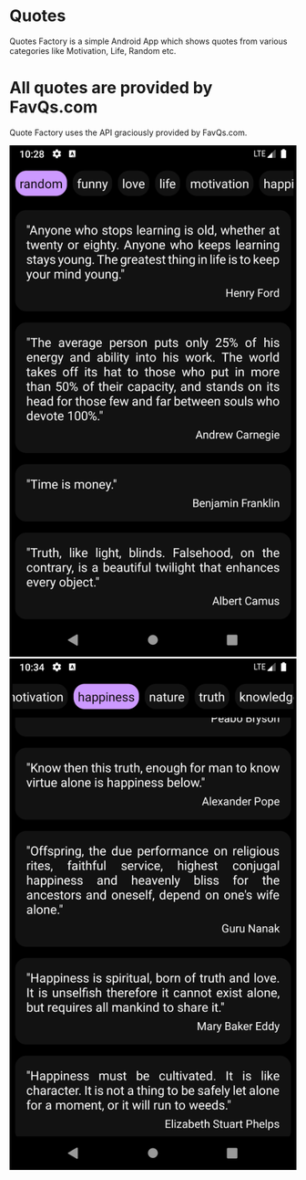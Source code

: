 # Quotes
Quotes Factory is a simple Android App which shows quotes from various categories like Motivation, Life, Random etc.

# All quotes are provided by FavQs.com
Quote Factory uses the API graciously provided by FavQs.com.

![App Screenshot](Screenshots/Screenshot_1570640328.png) ![App Screenshot](Screenshots/Screenshot_1570640666.png)
